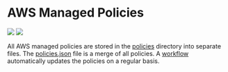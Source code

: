 # AWS Managed Policies

![](https://shields.io/date/1687156365.svg?label=last%20run)
![](https://shields.io/date/1687156365.svg?label=last%20updated)

All AWS managed policies are stored in the [policies](policies) directory into
separate files. The [policies.json](policies/policies.json) file is a merge of
all policies. A [workflow](.github/workflows/list-policies.yaml) automatically
updates the policies on a regular basis.
